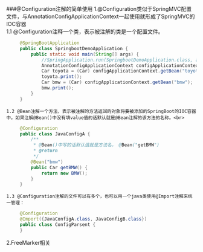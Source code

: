 ###@Configuration注解的简单使用
1.@Configuration类似于SpringMVC配置文件，与AnnotationConfigApplicationContext一起使用就形成了SpringMVC的IOC容器<br>
    1.1 @Configuration注释一个类，表示被注解的类是一个配置文件。<br>
   ```java
        @SpringBootApplication
        public class SpringbootDemoApplication {
            public static void main(String[] args) {
                //SpringApplication.run(SpringbootDemoApplication.class, args);
                AnnotationConfigApplicationContext configApplicationContext = new AnnotationConfigApplicationContext(ConfigParsent.class);
                Car toyota = (Car) configApplicationContext.getBean("toyota");
                toyota.print();
                Car bmw = (Car) configApplicationContext.getBean("bmw");
                bmw.print();
            }
        }
   ```
    1.2 @Bean注解一个方法，表示被注解的方法返回的对象将要被添加的SpringBoot的IOC容器中。如果注解@Bean()中没有填value值的话默认就是@Bean注解的该方法的名称。<br>
   ```java
        @Configuration
        public class JavaConfigA {
            /**
             * @Bean()中写的话默认值就是方法名， @Bean("getBMW")
             * @return
             */
            @Bean("bmw")
            public Car getBMW() {
                return new BMW();
            }
        }
   ```
    1.3 @Configuration注解的文件可以有多个，也可以用一个java类使用@Import注解来统一管理：
   ```java
        @Configuration
        @Import({JavaConfigA.class, JavaConfigB.class})
        public class ConfigParsent {
        }
   ```
2.FreeMarker相关<br>
